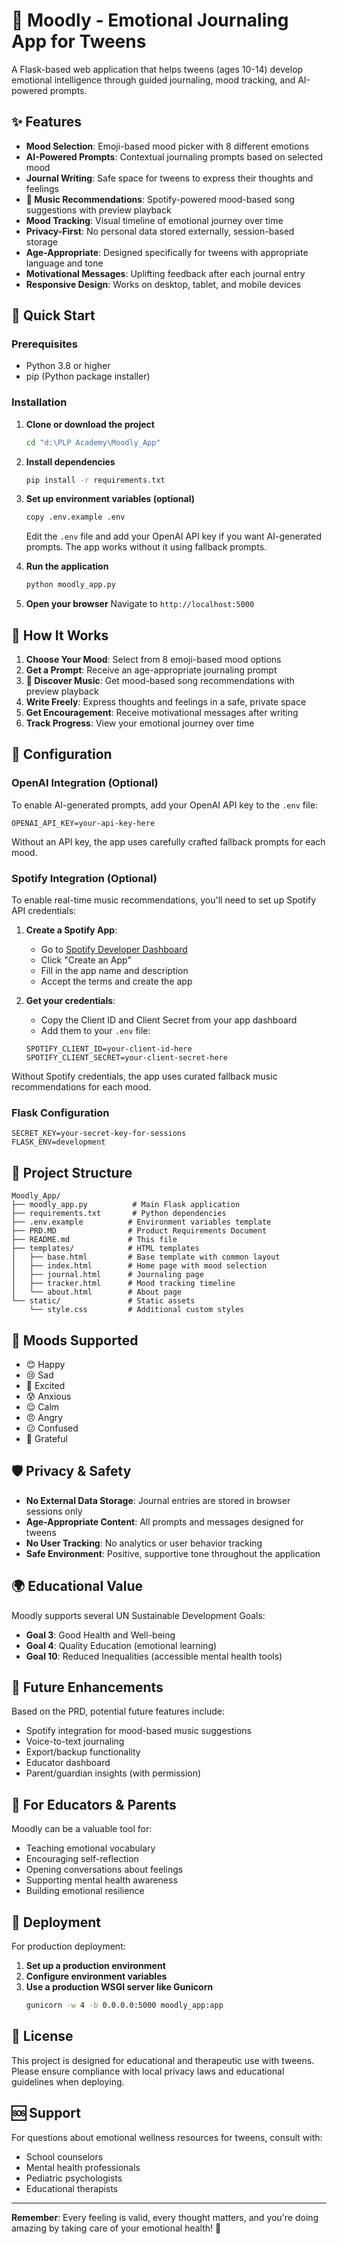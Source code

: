 # 🌟 Moodly - Emotional Journaling App for Tweens

A Flask-based web application that helps tweens (ages 10-14) develop emotional intelligence through guided journaling, mood tracking, and AI-powered prompts.

## ✨ Features

- **Mood Selection**: Emoji-based mood picker with 8 different emotions
- **AI-Powered Prompts**: Contextual journaling prompts based on selected mood
- **Journal Writing**: Safe space for tweens to express their thoughts and feelings
- **🎵 Music Recommendations**: Spotify-powered mood-based song suggestions with preview playback
- **Mood Tracking**: Visual timeline of emotional journey over time
- **Privacy-First**: No personal data stored externally, session-based storage
- **Age-Appropriate**: Designed specifically for tweens with appropriate language and tone
- **Motivational Messages**: Uplifting feedback after each journal entry
- **Responsive Design**: Works on desktop, tablet, and mobile devices

## 🚀 Quick Start

### Prerequisites
- Python 3.8 or higher
- pip (Python package installer)

### Installation

1. **Clone or download the project**
   ```bash
   cd "d:\PLP Academy\Moodly_App"
   ```

2. **Install dependencies**
   ```bash
   pip install -r requirements.txt
   ```

3. **Set up environment variables (optional)**
   ```bash
   copy .env.example .env
   ```
   Edit the `.env` file and add your OpenAI API key if you want AI-generated prompts. The app works without it using fallback prompts.

4. **Run the application**
   ```bash
   python moodly_app.py
   ```

5. **Open your browser**
   Navigate to `http://localhost:5000`

## 🎯 How It Works

1. **Choose Your Mood**: Select from 8 emoji-based mood options
2. **Get a Prompt**: Receive an age-appropriate journaling prompt
3. **🎵 Discover Music**: Get mood-based song recommendations with preview playback
4. **Write Freely**: Express thoughts and feelings in a safe, private space
5. **Get Encouragement**: Receive motivational messages after writing
6. **Track Progress**: View your emotional journey over time

## 🔧 Configuration

### OpenAI Integration (Optional)
To enable AI-generated prompts, add your OpenAI API key to the `.env` file:
```
OPENAI_API_KEY=your-api-key-here
```

Without an API key, the app uses carefully crafted fallback prompts for each mood.

### Spotify Integration (Optional)
To enable real-time music recommendations, you'll need to set up Spotify API credentials:

1. **Create a Spotify App**:
   - Go to [Spotify Developer Dashboard](https://developer.spotify.com/dashboard/)
   - Click "Create an App"
   - Fill in the app name and description
   - Accept the terms and create the app

2. **Get your credentials**:
   - Copy the Client ID and Client Secret from your app dashboard
   - Add them to your `.env` file:
   ```
   SPOTIFY_CLIENT_ID=your-client-id-here
   SPOTIFY_CLIENT_SECRET=your-client-secret-here
   ```

Without Spotify credentials, the app uses curated fallback music recommendations for each mood.

### Flask Configuration
```
SECRET_KEY=your-secret-key-for-sessions
FLASK_ENV=development
```

## 📁 Project Structure

```
Moodly_App/
├── moodly_app.py          # Main Flask application
├── requirements.txt       # Python dependencies
├── .env.example          # Environment variables template
├── PRD.MD                # Product Requirements Document
├── README.md             # This file
├── templates/            # HTML templates
│   ├── base.html         # Base template with common layout
│   ├── index.html        # Home page with mood selection
│   ├── journal.html      # Journaling page
│   ├── tracker.html      # Mood tracking timeline
│   └── about.html        # About page
└── static/               # Static assets
    └── style.css         # Additional custom styles
```

## 🎨 Moods Supported

- 😊 Happy
- 😢 Sad  
- 🤩 Excited
- 😰 Anxious
- 😌 Calm
- 😠 Angry
- 😕 Confused
- 🙏 Grateful

## 🛡️ Privacy & Safety

- **No External Data Storage**: Journal entries are stored in browser sessions only
- **Age-Appropriate Content**: All prompts and messages designed for tweens
- **No User Tracking**: No analytics or user behavior tracking
- **Safe Environment**: Positive, supportive tone throughout the application

## 🌍 Educational Value

Moodly supports several UN Sustainable Development Goals:
- **Goal 3**: Good Health and Well-being
- **Goal 4**: Quality Education (emotional learning)
- **Goal 10**: Reduced Inequalities (accessible mental health tools)

## 🔄 Future Enhancements

Based on the PRD, potential future features include:
- Spotify integration for mood-based music suggestions
- Voice-to-text journaling
- Export/backup functionality
- Educator dashboard
- Parent/guardian insights (with permission)

## 🤝 For Educators & Parents

Moodly can be a valuable tool for:
- Teaching emotional vocabulary
- Encouraging self-reflection
- Opening conversations about feelings
- Supporting mental health awareness
- Building emotional resilience

## 🚀 Deployment

For production deployment:

1. **Set up a production environment**
2. **Configure environment variables**
3. **Use a production WSGI server like Gunicorn**
   ```bash
   gunicorn -w 4 -b 0.0.0.0:5000 moodly_app:app
   ```

## 📄 License

This project is designed for educational and therapeutic use with tweens. Please ensure compliance with local privacy laws and educational guidelines when deploying.

## 🆘 Support

For questions about emotional wellness resources for tweens, consult with:
- School counselors
- Mental health professionals
- Pediatric psychologists
- Educational therapists

---

**Remember**: Every feeling is valid, every thought matters, and you're doing amazing by taking care of your emotional health! 🌟
